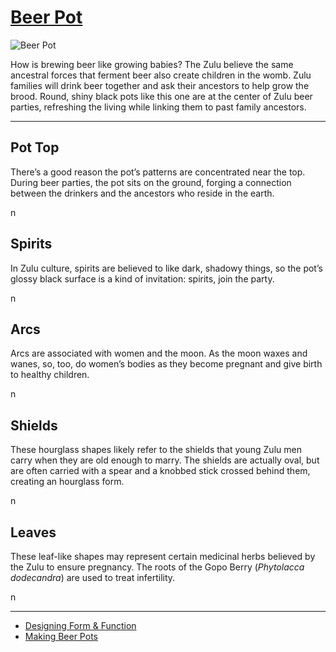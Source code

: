 # [Beer Pot](http://artsmia.github.io/griot/#/o/12111)
![Beer Pot](http://api.artsmia.org/images/12111/medium.jpg)

<p>How is brewing beer like growing babies? The Zulu believe the same ancestral forces that ferment beer also create children in the womb. Zulu families will drink beer together and ask their ancestors to help grow the brood. Round, shiny black pots like this one are at the center of Zulu beer parties, refreshing the living while linking them to past family ancestors.</p>

---

## Pot Top
<p>There’s a good reason the pot’s patterns are concentrated near the top. During beer parties, the pot sits on the ground, forging a connection between the drinkers and the ancestors who reside in the earth.</p>n

## Spirits
<p>In Zulu culture, spirits are believed to like dark, shadowy things, so the pot’s glossy black surface is a kind of invitation: spirits, join the party.</p>n

## Arcs
<p>Arcs are associated with women and the moon. As the moon waxes and wanes, so, too, do women’s bodies as they become pregnant and give birth to healthy children.</p>n

## Shields
<p>These hourglass shapes likely refer to the shields that young Zulu men carry when they are old enough to marry. The shields are actually oval, but are often carried with a spear and a knobbed stick crossed behind them, creating an hourglass form.</p>n

## Leaves
<p>These leaf-like shapes may represent certain medicinal herbs believed by the Zulu to ensure pregnancy. The roots of the Gopo Berry (<i>Phytolacca dodecandra</i>) are used to treat infertility.</p>n

---

* [Designing Form & Function](http://artsmia.github.io/griot/#/stories/384)
* [Making Beer Pots](http://artsmia.github.io/griot/#/stories/154)
